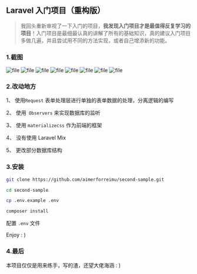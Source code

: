 ## Laravel 入门项目（重构版）

> 我回头重新审视了一下入门的项目，**我发现入门项目才是最值得反复学习的项目**！入门项目是最细最认真的讲解了所有的基础知识，真的建议入门项目多做几遍，并且尝试用不同的方法实现，或者自己增添新的功能。

### 1.截图

![file](https://lccdn.phphub.org/uploads/images/201806/05/22353/8NOGF8W7cU.png?imageView2/2/w/1240/h/0)
![file](https://lccdn.phphub.org/uploads/images/201806/05/22353/CajCxEWZMN.png?imageView2/2/w/1240/h/0)
![file](https://lccdn.phphub.org/uploads/images/201806/05/22353/t0lsUOef8g.png?imageView2/2/w/1240/h/0)
![file](https://lccdn.phphub.org/uploads/images/201806/05/22353/ox4mNJDTiT.png?imageView2/2/w/1240/h/0)
![file](https://lccdn.phphub.org/uploads/images/201806/05/22353/iC1DK4oeLE.png?imageView2/2/w/1240/h/0)
![file](https://lccdn.phphub.org/uploads/images/201806/05/22353/4lUd4xz7Gp.png?imageView2/2/w/1240/h/0)
![file](https://lccdn.phphub.org/uploads/images/201806/05/22353/pCVz94eUHi.png?imageView2/2/w/1240/h/0)
![file](https://lccdn.phphub.org/uploads/images/201806/05/22353/rZbzXfcQQR.png?imageView2/2/w/1240/h/0)


### 2.改动地方

1、 使用` Request ` 表单处理层进行单独的表单数据的处理，分离逻辑的编写

2、 使用` Observers` 来实现数据库的监听

3、 使用 `materializecss`  作为前端的框架

4、 没有使用 Laravel Mix 

5、 更改部分数据库结构

### 3.安装

```bash
git clone https://github.com/aimerforreimu/second-sample.git

cd second-sample

cp .env.example .env

composer install

```
配置 `.env` 文件

Enjoy : )

### 4.最后

本项目仅仅是用来练手，写的渣，还望大佬海涵 : )
